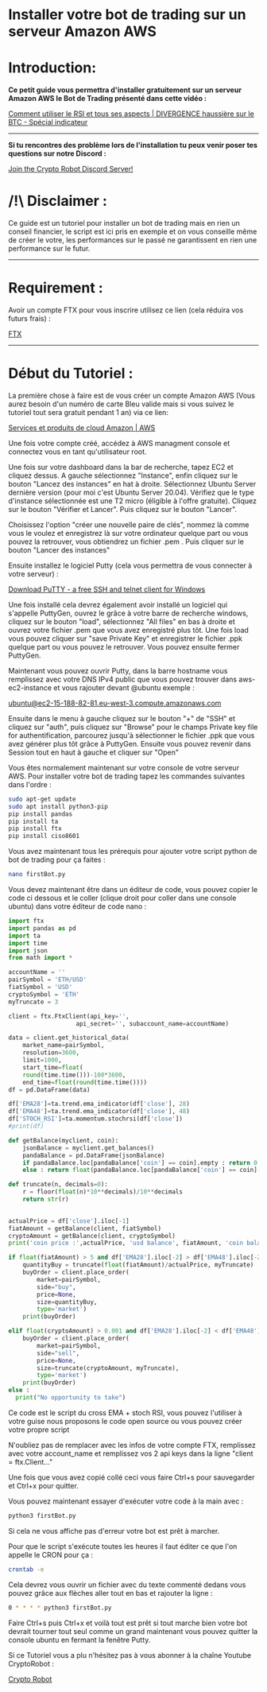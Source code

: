 # Installer votre bot de trading sur un serveur Amazon AWS

# Introduction:

**Ce petit guide vous permettra d'installer gratuitement sur un serveur Amazon AWS le Bot de Trading présenté dans cette vidéo :** 

[Comment utiliser le RSI et tous ses aspects | DIVERGENCE haussière sur le BTC - Spécial indicateur](https://youtu.be/mPigk8JBmTs)

---

**Si tu rencontres des problème lors de l'installation tu peux venir poser tes questions sur notre Discord :**

[Join the Crypto Robot Discord Server!](https://discord.gg/tzMymmEmfc)

# /!\ Disclaimer :

Ce guide est un tutoriel pour installer un bot de trading mais en rien un conseil financier, le script est ici pris en exemple et on vous conseille même de créer le votre, les performances sur le passé ne garantissent en rien une performance sur le futur.

---

# Requirement :

Avoir un compte FTX pour vous inscrire utilisez ce lien (cela réduira vos futurs frais) :

[FTX](https://ftx.com/#a=cryptorobot)

---

# Début du Tutoriel :

La première chose à faire est de vous créer un compte Amazon AWS (Vous aurez besoin d'un numéro de carte Bleu valide mais si vous suivez le tutoriel tout sera gratuit pendant 1 an) via ce lien: 

[Services et produits de cloud Amazon | AWS](https://aws.amazon.com/fr/)

Une fois votre compte créé, accédez à AWS managment console et connectez vous en tant qu'utilisateur root.

Une fois sur votre dashboard dans la bar de recherche, tapez EC2 et cliquez dessus. 
A gauche sélectionnez "Instance", enfin cliquez sur le bouton "Lancez des instances" en hat à droite.
Sélectionnez Ubuntu Server dernière version (pour moi c'est Ubuntu Server 20.04).
Vérifiez que le type d'instance sélectionnée est une T2 micro (éligible à l'offre gratuite).
Cliquez sur le bouton "Vérifier et Lancer". Puis cliquez sur le bouton "Lancer".

Choisissez l'option "créer une nouvelle paire de clés", nommez là comme vous le voulez et enregistrez là sur votre ordinateur quelque part ou vous pouvez la retrouver, vous obtiendrez un fichier .pem . Puis cliquer sur le bouton "Lancer des instances"

Ensuite installez le logiciel Putty (cela vous permettra de vous connecter à votre serveur)  : 

[Download PuTTY - a free SSH and telnet client for Windows](https://www.putty.org/)

Une fois installé cela devrez également avoir installé un logiciel qui s'appelle PuttyGen, ouvrez le grâce à votre barre de recherche windows, cliquez sur le bouton "load", sélectionnez "All files" en bas à droite et ouvrez votre fichier .pem que vous avez enregistré plus tôt. Une fois load vous pouvez cliquer sur "save Private Key" et enregistrer le fichier .ppk quelque part ou vous pouvez le retrouver. Vous pouvez ensuite fermer PuttyGen.

Maintenant vous pouvez ouvrir Putty, dans la barre hostname vous remplissez avec votre DNS IPv4 public que vous pouvez trouver dans aws-ec2-instance et vous rajouter devant @ubuntu exemple :

ubuntu@ec2-15-188-82-81.eu-west-3.compute.amazonaws.com

Ensuite dans le menu à gauche cliquez sur le bouton "+" de "SSH" et cliquez sur "auth", puis cliquez sur "Browse" pour le champs Private key file for authentification, parcourez jusqu'à sélectionner le fichier .ppk que vous avez générer plus tôt grâce à PuttyGen. Ensuite vous pouvez revenir dans Session tout en haut à gauche et cliquer sur "Open"

Vous êtes normalement maintenant sur votre console de votre serveur AWS. Pour installer votre bot de trading tapez les commandes suivantes dans l'ordre : 

```bash
sudo apt-get update
sudo apt install python3-pip
pip install pandas
pip install ta
pip install ftx
pip install ciso8601
```

Vous avez maintenant tous les prérequis pour ajouter votre script python de bot de trading pour ça faites : 

 

```bash
nano firstBot.py
```

Vous devez maintenant être dans un éditeur de code, vous pouvez copier le code ci dessous et le coller (clique droit pour coller dans une console ubuntu) dans votre éditeur de code nano :

```python
import ftx
import pandas as pd
import ta
import time
import json
from math import *

accountName = ''
pairSymbol = 'ETH/USD'
fiatSymbol = 'USD'
cryptoSymbol = 'ETH'
myTruncate = 3

client = ftx.FtxClient(api_key='',
                   api_secret='', subaccount_name=accountName)

data = client.get_historical_data(
    market_name=pairSymbol, 
    resolution=3600, 
    limit=1000, 
    start_time=float(
    round(time.time()))-100*3600, 
    end_time=float(round(time.time())))
df = pd.DataFrame(data)

df['EMA28']=ta.trend.ema_indicator(df['close'], 28)
df['EMA48']=ta.trend.ema_indicator(df['close'], 48)
df['STOCH_RSI']=ta.momentum.stochrsi(df['close'])
#print(df)

def getBalance(myclient, coin):
    jsonBalance = myclient.get_balances()
    pandaBalance = pd.DataFrame(jsonBalance)
    if pandaBalance.loc[pandaBalance['coin'] == coin].empty : return 0
    else : return float(pandaBalance.loc[pandaBalance['coin'] == coin]['free'])

def truncate(n, decimals=0):
    r = floor(float(n)*10**decimals)/10**decimals
    return str(r)
    

actualPrice = df['close'].iloc[-1]
fiatAmount = getBalance(client, fiatSymbol)
cryptoAmount = getBalance(client, cryptoSymbol)
print('coin price :',actualPrice, 'usd balance', fiatAmount, 'coin balance :',cryptoAmount)

if float(fiatAmount) > 5 and df['EMA28'].iloc[-2] > df['EMA48'].iloc[-2] and df['STOCH_RSI'].iloc[-2] < 0.8:
    quantityBuy = truncate(float(fiatAmount)/actualPrice, myTruncate)
    buyOrder = client.place_order(
        market=pairSymbol, 
        side="buy", 
        price=None, 
        size=quantityBuy, 
        type='market')
    print(buyOrder)

elif float(cryptoAmount) > 0.001 and df['EMA28'].iloc[-2] < df['EMA48'].iloc[-2] and df['STOCH_RSI'].iloc[-2] > 0.2:
    buyOrder = client.place_order(
        market=pairSymbol, 
        side="sell", 
        price=None, 
        size=truncate(cryptoAmount, myTruncate), 
        type='market')
    print(buyOrder)
else :
  print("No opportunity to take")
```

Ce code est le script du cross EMA + stoch RSI, vous pouvez l'utiliser à votre guise nous proposons le code open source ou vous pouvez créer votre propre script

N'oubliez pas de remplacer avec les infos de votre compte FTX, remplissez avec votre account_name et remplissez vos 2 api keys dans la ligne "client = ftx.Client..."

Une fois que vous avez copié collé ceci vous faire Ctrl+s pour sauvegarder et Ctrl+x pour quitter.

Vous pouvez maintenant essayer d'exécuter votre code à la main avec :

```bash
python3 firstBot.py
```

Si cela ne vous affiche pas d'erreur votre bot est prêt à marcher.

Pour que le script s'exécute toutes les heures il faut éditer ce que l'on appelle le CRON pour ça :

```bash
crontab -e
```

Cela devrez vous ouvrir un fichier avec du texte commenté dedans vous pouvez grâce aux flèches aller tout en bas et rajouter la ligne :

```bash
0 * * * * python3 firstBot.py
```

Faire Ctrl+s puis Ctrl+x et voilà tout est prêt si tout marche bien votre bot devrait tourner tout seul comme un grand maintenant vous pouvez quitter la console ubuntu en fermant la fenêtre Putty.

Si ce Tutoriel vous a plu n'hésitez pas à vous abonner à la chaîne Youtube CryptoRobot : 

[Crypto Robot](https://www.youtube.com/channel/UCGjfXO9kR34es5IsHLyP5eA)
